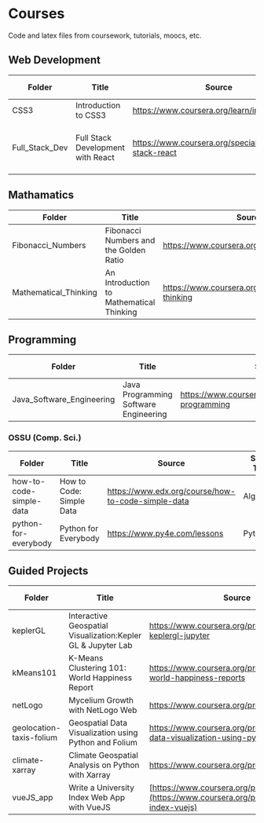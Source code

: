 # Courses

Code and latex files from coursework, tutorials, moocs, etc.


## Web Development

| **Folder** | **Title** | **Source** | **Skills / Tools** |
|---|---|---|---|
| CSS3 | Introduction to CSS3 | https://www.coursera.org/learn/introcss | CSS, Web Design |
| Full_Stack_Dev | Full Stack Development with React | https://www.coursera.org/specializations/full-stack-react | Bootstrap, Node.js, jQuery, SASS, Express.js |

## Mathamatics
| **Folder** | **Title** | **Source** | **Skills / Tools** |
|---|---|---|---|
| Fibonacci_Numbers | Fibonacci Numbers and the Golden Ratio | https://www.coursera.org/learn/introcss | Mathematics, Proofs |
| Mathematical_Thinking | An Introduction to Mathematical Thinking | https://www.coursera.org/learn/mathematical-thinking | Number Theory, Real Analysis, Logic |

## Programming
| **Folder** | **Title** | **Source** | **Skills / Tools** |
|---|---|---|---|
| Java_Software_Engineering | Java Programming Software Engineering | https://www.coursera.org/specializations/java-programming | Java, Algorithms |

### OSSU (Comp. Sci.)
| **Folder** | **Title** | **Source** | **Skills / Tools** |
|---|---|---|---|
| how-to-code-simple-data | How to Code: Simple Data | https://www.edx.org/course/how-to-code-simple-data | Algorithms |
| python-for-everybody | Python for Everybody | https://www.py4e.com/lessons | Python |

## Guided Projects
| **Folder** | **Title** | **Source** | **Skills / Tools** |
|---|---|---|---|
| keplerGL | Interactive Geospatial Visualization:Kepler GL & Jupyter Lab | https://www.coursera.org/projects/geospatial-keplergl-jupyter | KeplerGL, GIS |
| kMeans101 | K-Means Clustering 101: World Happiness Report | https://www.coursera.org/projects/clustering-world-happiness-reports | Python, Machine Learning |
| netLogo | Mycelium Growth with NetLogo Web | https://www.coursera.org/projects/mycelium | NetLogo, Simulation |
| geolocation-taxis-folium | Geospatial Data Visualization using Python and Folium | https://www.coursera.org/projects/geospatial-data-visualization-using-python-and-folium | Folium, Pandas |
| climate-xarray | Climate Geospatial Analysis on Python with Xarray | https://www.coursera.org/projects/xarray | Python Xarray |
| vueJS_app | Write a University Index Web App with VueJS | [https://www.coursera.org/projects/xarray](https://www.coursera.org/projects/university-index-vuejs) | vuejs |





